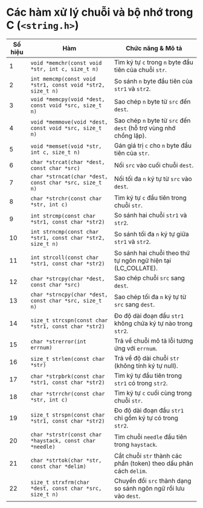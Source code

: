 # Các hàm xử lý chuỗi và bộ nhớ trong C (`<string.h>`)

| **Số hiệu** | **Hàm** | **Chức năng & Mô tả** |
|-------------|---------|------------------------|
| 1 | `void *memchr(const void *str, int c, size_t n)` | Tìm ký tự `c` trong `n` byte đầu tiên của chuỗi `str`. |
| 2 | `int memcmp(const void *str1, const void *str2, size_t n)` | So sánh `n` byte đầu tiên của `str1` và `str2`. |
| 3 | `void *memcpy(void *dest, const void *src, size_t n)` | Sao chép `n` byte từ `src` đến `dest`. |
| 4 | `void *memmove(void *dest, const void *src, size_t n)` | Sao chép `n` byte từ `src` đến `dest` (hỗ trợ vùng nhớ chồng lặp). |
| 5 | `void *memset(void *str, int c, size_t n)` | Gán giá trị `c` cho `n` byte đầu tiên của `str`. |
| 6 | `char *strcat(char *dest, const char *src)` | Nối `src` vào cuối chuỗi `dest`. |
| 7 | `char *strncat(char *dest, const char *src, size_t n)` | Nối tối đa `n` ký tự từ `src` vào `dest`. |
| 8 | `char *strchr(const char *str, int c)` | Tìm ký tự `c` đầu tiên trong chuỗi `str`. |
| 9 | `int strcmp(const char *str1, const char *str2)` | So sánh hai chuỗi `str1` và `str2`. |
| 10 | `int strncmp(const char *str1, const char *str2, size_t n)` | So sánh tối đa `n` ký tự giữa `str1` và `str2`. |
| 11 | `int strcoll(const char *str1, const char *str2)` | So sánh hai chuỗi theo thứ tự ngôn ngữ hiện tại (LC_COLLATE). |
| 12 | `char *strcpy(char *dest, const char *src)` | Sao chép chuỗi `src` sang `dest`. |
| 13 | `char *strncpy(char *dest, const char *src, size_t n)` | Sao chép tối đa `n` ký tự từ `src` sang `dest`. |
| 14 | `size_t strcspn(const char *str1, const char *str2)` | Đo độ dài đoạn đầu `str1` không chứa ký tự nào trong `str2`. |
| 15 | `char *strerror(int errnum)` | Trả về chuỗi mô tả lỗi tương ứng với `errnum`. |
| 16 | `size_t strlen(const char *str)` | Trả về độ dài chuỗi `str` (không tính ký tự null). |
| 17 | `char *strpbrk(const char *str1, const char *str2)` | Tìm ký tự đầu tiên trong `str1` có trong `str2`. |
| 18 | `char *strrchr(const char *str, int c)` | Tìm ký tự `c` cuối cùng trong chuỗi `str`. |
| 19 | `size_t strspn(const char *str1, const char *str2)` | Đo độ dài đoạn đầu `str1` chỉ gồm ký tự có trong `str2`. |
| 20 | `char *strstr(const char *haystack, const char *needle)` | Tìm chuỗi `needle` đầu tiên trong `haystack`. |
| 21 | `char *strtok(char *str, const char *delim)` | Cắt chuỗi `str` thành các phần (token) theo dấu phân cách `delim`. |
| 22 | `size_t strxfrm(char *dest, const char *src, size_t n)` | Chuyển đổi `src` thành dạng so sánh ngôn ngữ rồi lưu vào `dest`. |
